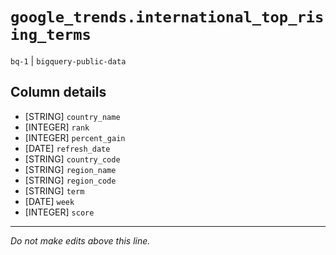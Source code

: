 # `google_trends.international_top_rising_terms`
`bq-1` | `bigquery-public-data`

## Column details
* [STRING]    `country_name`
* [INTEGER]   `rank`
* [INTEGER]   `percent_gain`
* [DATE]      `refresh_date`
* [STRING]    `country_code`
* [STRING]    `region_name`
* [STRING]    `region_code`
* [STRING]    `term`
* [DATE]      `week`
* [INTEGER]   `score`

-------------------------------------------------------------------------------
*Do not make edits above this line.*
